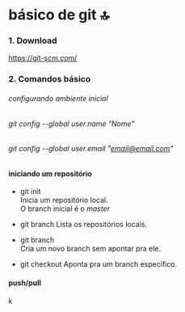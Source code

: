 # básico de git :top:

### 1. Download
https://git-scm.com/

### 2. Comandos básico

###### configurando ambiente inicial
  ###### git config --global user.name "Nome"  
  ###### git config --global user.email "email@email.com"  


#### iniciando um repositório

* git init  
  Inicia um repositório local.  
  O branch inicial é o *master*
  
* git branch
  Lista os repositórios locais.
 
* git branch *<nome>*  
  Cria um novo branch sem apontar pra ele.
  
* git checkout *<branch>*
  Aponta pra um branch específico.
 
#### push/pull
k
